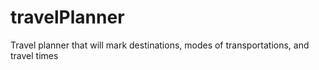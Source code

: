 # travelPlanner
Travel planner that will mark destinations, modes of transportations, and travel times
